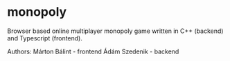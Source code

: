 # monopoly
Browser based online multiplayer monopoly game written in C++ (backend) and Typescript (frontend).

Authors:
Márton Bálint - frontend
Ádám Szedenik - backend
